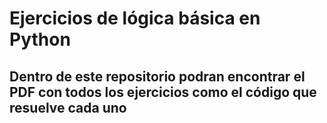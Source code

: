 # Ejercicios de lógica básica en Python

## Dentro de este repositorio podran encontrar el PDF con todos los ejercicios como el código que resuelve cada uno

